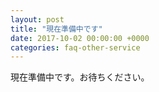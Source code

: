 ```yaml
---
layout: post
title: "現在準備中です"
date: 2017-10-02 00:00:00 +0000
categories: faq-other-service
---
```

現在準備中です。お待ちください。
